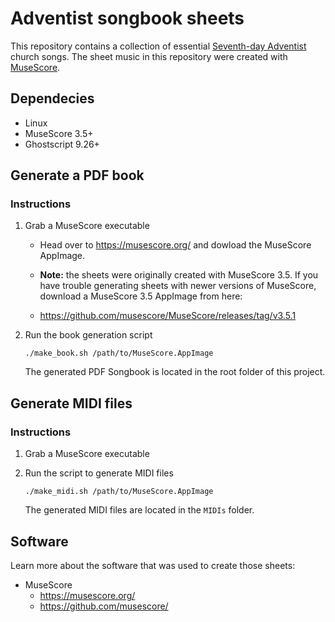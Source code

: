 # Adventist songbook sheets

This repository contains a collection of essential [Seventh-day Adventist](https://adventist.org) church songs.
The sheet music in this repository were created with [MuseScore](https://musescore.org).


## Dependecies

- Linux
- MuseScore 3.5+
- Ghostscript 9.26+


## Generate a PDF book

### Instructions

1. Grab a MuseScore executable

    - Head over to https://musescore.org/ and dowload the MuseScore AppImage.

    - **Note:** the sheets were originally created with MuseScore 3.5. If you have trouble generating sheets with newer versions of MuseScore, download a MuseScore 3.5 AppImage from here:
    - https://github.com/musescore/MuseScore/releases/tag/v3.5.1

2. Run the book generation script

    ```
    ./make_book.sh /path/to/MuseScore.AppImage
    ```

    The generated PDF Songbook is located in the root folder of this project.


## Generate MIDI files

### Instructions

1. Grab a MuseScore executable

2. Run the script to generate MIDI files

    ```
    ./make_midi.sh /path/to/MuseScore.AppImage
    ```

    The generated MIDI files are located in the `MIDIs` folder.


## Software

Learn more about the software that was used to create those sheets:

- MuseScore
    - https://musescore.org/
    - https://github.com/musescore/
